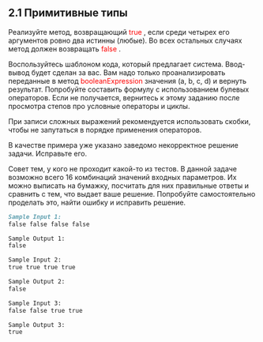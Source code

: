## 2.1 Примитивные типы

Реализуйте метод, возвращающий <convert style=color:red> true </convert>, если среди четырех его аргументов ровно два истинны (любые). Во всех остальных случаях метод должен возвращать <convert style=color:red> false </convert>.

Воспользуйтесь шаблоном кода, который предлагает система. Ввод-вывод будет сделан за вас. Вам надо только проанализировать переданные в метод <convert style=color:red> booleanExpression </convert> значения (a, b, c, d) и вернуть результат. Попробуйте составить формулу с использованием булевых операторов. Если не получается, вернитесь к этому заданию после просмотра степов про условные операторы и циклы.

При записи сложных выражений рекомендуется использовать скобки, чтобы не запутаться в порядке применения операторов.

В качестве примера уже указано заведомо некорректное решение задачи. Исправьте его.

Совет тем, у кого не проходит какой-то из тестов. В данной задаче возможно всего 16 комбинаций значений входных параметров. Их можно выписать на бумажку, посчитать для них правильные ответы и сравнить с тем, что выдает ваше решение. Попробуйте самостоятельно проделать это, найти ошибку и исправить решение.

```markdown
Sample Input 1:
false false false false

Sample Output 1:
false

Sample Input 2:
true true true true

Sample Output 2:
false

Sample Input 3:
false false true true

Sample Output 3:
true
```